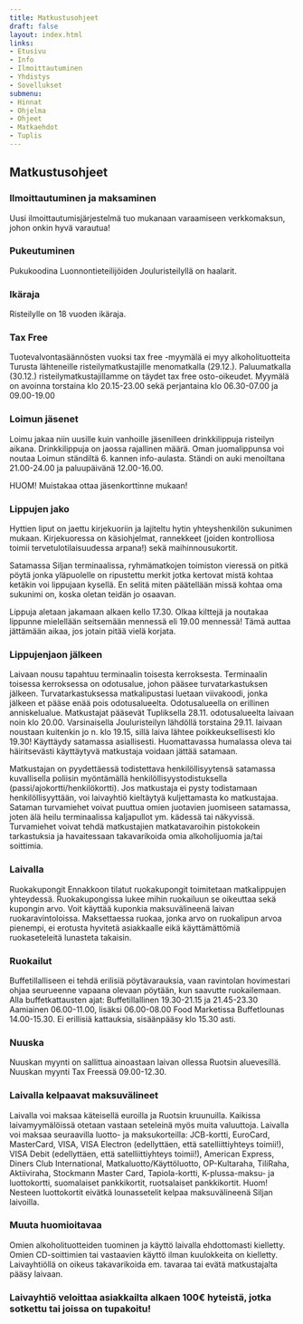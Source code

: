 ```yaml
---
title: Matkustusohjeet
draft: false
layout: index.html
links:
- Etusivu
- Info
- Ilmoittautuminen
- Yhdistys
- Sovellukset
submenu:
- Hinnat
- Ohjelma
- Ohjeet
- Matkaehdot
- Tuplis
---
```

## Matkustusohjeet

### Ilmoittautuminen ja maksaminen
Uusi ilmoittautumisjärjestelmä tuo mukanaan varaamiseen verkkomaksun, johon onkin hyvä varautua!

### Pukeutuminen
Pukukoodina Luonnontieteilijöiden Jouluristeilyllä on haalarit.

### Ikäraja
Risteilylle on 18 vuoden ikäraja.

### Tax Free
Tuotevalvontasäännösten vuoksi tax free -myymälä ei myy alkoholituotteita Turusta lähteneille risteilymatkustajille menomatkalla (29.12.). Paluumatkalla (30.12.) risteilymatkustajillamme on täydet tax free osto-oikeudet. Myymälä on avoinna torstaina klo 20.15-23.00 sekä perjantaina klo 06.30-07.00 ja 09.00-19.00

### Loimun jäsenet
Loimu jakaa niin uusille kuin vanhoille jäsenilleen drinkkilippuja risteilyn aikana. Drinkkilippuja on jaossa rajallinen määrä. Oman juomalippunsa voi noutaa Loimun ständiltä 6. kannen info-aulasta. Ständi on auki menoiltana 21.00-24.00 ja paluupäivänä 12.00-16.00. 

HUOM! Muistakaa ottaa jäsenkorttinne mukaan!

### Lippujen jako
Hyttien liput on jaettu kirjekuoriin ja lajiteltu hytin yhteyshenkilön sukunimen mukaan. Kirjekuoressa on käsiohjelmat, rannekkeet (joiden kontrolliosa toimii tervetulotilaisuudessa arpana!) sekä maihinnousukortit.

Satamassa Siljan terminaalissa, ryhmämatkojen toimiston vieressä on pitkä pöytä jonka yläpuolelle on ripustettu merkit jotka kertovat mistä kohtaa ketäkin voi lippujaan kysellä. En selitä miten päätellään missä kohtaa oma sukunimi on, koska oletan teidän jo osaavan.

Lippuja aletaan jakamaan alkaen kello 17.30. Olkaa kilttejä ja noutakaa lippunne mielellään seitsemään mennessä eli 19.00 mennessä! Tämä auttaa jättämään aikaa, jos jotain pitää vielä korjata.

### Lippujenjaon jälkeen
Laivaan nousu tapahtuu terminaalin toisesta kerroksesta. Terminaalin toisessa kerroksessa on odotusalue, johon pääsee turvatarkastuksen jälkeen. Turvatarkastuksessa matkalipustasi luetaan viivakoodi, jonka jälkeen et pääse enää pois odotusalueelta. Odotusalueella on erillinen anniskelualue. Matkustajat pääsevät Tupliksella 28.11. odotusalueelta laivaan noin klo 20.00. Varsinaisella Jouluristeilyn lähdöllä torstaina 29.11. laivaan noustaan kuitenkin jo n. klo 19.15, sillä laiva lähtee poikkeuksellisesti klo 19.30!
Käyttäydy satamassa asiallisesti. Huomattavassa humalassa oleva tai häiritsevästi käyttäytyvä matkustaja voidaan jättää satamaan.

Matkustajan on pyydettäessä todistettava henkilöllisyytensä satamassa kuvallisella poliisin myöntämällä henkilöllisyystodistuksella (passi/ajokortti/henkilökortti). Jos matkustaja ei pysty todistamaan henkilöllisyyttään, voi laivayhtiö kieltäytyä kuljettamasta ko matkustajaa.
Sataman turvamiehet voivat puuttua omien juotavien juomiseen satamassa, joten älä heilu terminaalissa kaljapullot ym. kädessä tai näkyvissä. Turvamiehet voivat tehdä matkustajien matkatavaroihin pistokokein tarkastuksia ja havaitessaan takavarikoida omia alkoholijuomia ja/tai soittimia.

### Laivalla
Ruokakupongit
Ennakkoon tilatut ruokakupongit toimitetaan matkalippujen yhteydessä. Ruokakupongissa lukee mihin ruokailuun se oikeuttaa sekä kupongin arvo. Voit käyttää kuponkia maksuvälineenä laivan ruokaravintoloissa. Maksettaessa ruokaa, jonka arvo on ruokalipun arvoa pienempi, ei erotusta hyvitetä asiakkaalle eikä käyttämättömiä ruokaseteleitä lunasteta takaisin.

### Ruokailut
Buffetillalliseen ei tehdä erilisiä pöytävarauksia, vaan ravintolan hovimestari ohjaa seurueenne vapaana olevaan pöytään, kun saavutte ruokailemaan.
Alla buffetkattausten ajat:
Buffetillallinen 19.30-21.15 ja 21.45-23.30
Aamiainen 06.00-11.00, lisäksi 06.00-08.00 Food Marketissa
Buffetlounas 14.00-15.30. Ei erillisiä kattauksia, sisäänpääsy klo 15.30 asti.

### Nuuska
Nuuskan myynti on sallittua ainoastaan laivan ollessa Ruotsin aluevesillä. Nuuskan myynti Tax Freessä 09.00-12.30. 

### Laivalla kelpaavat maksuvälineet
Laivalla voi maksaa käteisellä euroilla ja Ruotsin kruunuilla. Kaikissa laivamyymälöissä otetaan vastaan seteleinä myös muita valuuttoja. Laivalla voi maksaa seuraavilla luotto- ja maksukorteilla: JCB-kortti, EuroCard, MasterCard, VISA, VISA Electron (edellyttäen, että satelliittiyhteys toimii!), VISA Debit (edellyttäen, että satelliittiyhteys toimii!), American Express, Diners Club International, Matkaluotto/Käyttöluotto, OP-Kultaraha, TiliRaha, Aktiiviraha, Stockmann Master Card, Tapiola-kortti, K-plussa-maksu- ja luottokortti, suomalaiset pankkikortit, ruotsalaiset pankkikortit. Huom! Nesteen luottokortit eivätkä lounassetelit kelpaa maksuvälineenä Siljan laivoilla. 

### Muuta huomioitavaa
Omien alkoholituotteiden tuominen ja käyttö laivalla ehdottomasti kielletty. Omien CD-soittimien tai vastaavien käyttö ilman kuulokkeita on kielletty. Laivayhtiöllä on oikeus takavarikoida em. tavaraa tai evätä matkustajalta pääsy laivaan. 
### Laivayhtiö veloittaa asiakkailta alkaen 100€ hyteistä, jotka sotkettu tai joissa on tupakoitu!

